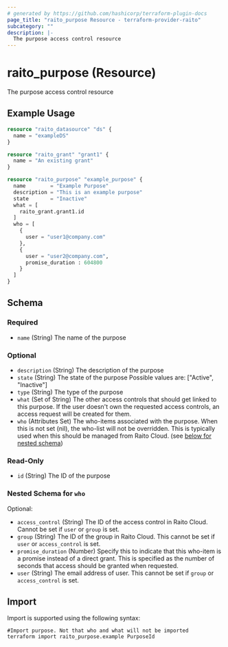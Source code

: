 ```yaml
---
# generated by https://github.com/hashicorp/terraform-plugin-docs
page_title: "raito_purpose Resource - terraform-provider-raito"
subcategory: ""
description: |-
  The purpose access control resource
---
```


# raito_purpose (Resource)

The purpose access control resource

## Example Usage

```terraform
resource "raito_datasource" "ds" {
  name = "exampleDS"
}

resource "raito_grant" "grant1" {
  name = "An existing grant"
}

resource "raito_purpose" "example_purpose" {
  name        = "Example Purpose"
  description = "This is an example purpose"
  state       = "Inactive"
  what = [
    raito_grant.grant1.id
  ]
  who = [
    {
      user = "user1@company.com"
    },
    {
      user = "user2@company.com",
      promise_duration : 604800
    }
  ]
}
```

<!-- schema generated by tfplugindocs -->
## Schema

### Required

- `name` (String) The name of the purpose

### Optional

- `description` (String) The description of the purpose
- `state` (String) The state of the purpose Possible values are: ["Active", "Inactive"]
- `type` (String) The type of the purpose
- `what` (Set of String) The other access controls that should get linked to this purpose. If the user doesn't own the requested access controls, an access request will be created for them.
- `who` (Attributes Set) The who-items associated with the purpose. When this is not set (nil), the who-list will not be overridden. This is typically used when this should be managed from Raito Cloud. (see [below for nested schema](#nestedatt--who))

### Read-Only

- `id` (String) The ID of the purpose

<a id="nestedatt--who"></a>
### Nested Schema for `who`

Optional:

- `access_control` (String) The ID of the access control in Raito Cloud. Cannot be set if `user` or `group` is set.
- `group` (String) The ID of the group in Raito Cloud. This cannot be set if `user` or `access_control` is set.
- `promise_duration` (Number) Specify this to indicate that this who-item is a promise instead of a direct grant. This is specified as the number of seconds that access should be granted when requested.
- `user` (String) The email address of user. This cannot be set if `group` or `access_control` is set.

## Import

Import is supported using the following syntax:

```shell
#Import purpose. Not that who and what will not be imported
terraform import raito_purpose.example PurposeId
```
